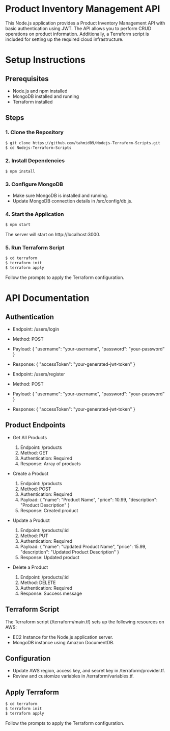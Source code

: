 # Product Inventory Management API

This Node.js application provides a Product Inventory Management API with basic authentication using JWT. The API allows you to perform CRUD operations on product information. Additionally, a Terraform script is included for setting up the required cloud infrastructure.

# Setup Instructions

## Prerequisites

* Node.js and npm installed
* MongoDB installed and running
* Terraform installed

## Steps

### 1. Clone the Repository

```sh
$ git clone https://github.com/tahmid09/Nodejs-Terraform-Scripts.git
$ cd Nodejs-Terraform-Scripts
```
### 2. Install Dependencies

```sh
$ npm install
```

### 3. Configure MongoDB

* Make sure MongoDB is installed and running.
* Update MongoDB connection details in /src/config/db.js.

### 4. Start the Application

```sh
$ npm start
```
The server will start on http://localhost:3000.

### 5. Run Terraform Script

```sh
$ cd terraform
$ terraform init
$ terraform apply
```
Follow the prompts to apply the Terraform configuration.

# API Documentation

## Authentication

* Endpoint: /users/login
* Method: POST
* Payload: { "username": "your-username", "password": "your-password" }
* Response: { "accessToken": "your-generated-jwt-token" }

* Endpoint: /users/register
* Method: POST
* Payload: { "username": "your-username", "password": "your-password" }
* Response: { "accessToken": "your-generated-jwt-token" }

## Product Endpoints

* Get All Products

    1. Endpoint: /products
    2. Method: GET
    3. Authentication: Required
    4. Response: Array of products

* Create a Product

    1. Endpoint: /products
    2. Method: POST
    3. Authentication: Required
    4. Payload: { "name": "Product Name", "price": 10.99, "description": "Product Description" }
    5. Response: Created product

* Update a Product

    1. Endpoint: /products/:id
    2. Method: PUT
    3. Authentication: Required
    4. Payload: { "name": "Updated Product Name", "price": 15.99, "description": "Updated Product Description" }
    5. Response: Updated product
* Delete a Product

    1. Endpoint: /products/:id
    2. Method: DELETE
    3. Authentication: Required
    4. Response: Success message

## Terraform Script 

The Terraform script (/terraform/main.tf) sets up the following resources on AWS:

* EC2 Instance for the Node.js application server.
* MongoDB instance using Amazon DocumentDB.

## Configuration
* Update AWS region, access key, and secret key in /terraform/provider.tf.
* Review and customize variables in /terraform/variables.tf.

## Apply Terraform

```sh
$ cd terraform
$ terraform init
$ terraform apply
```

Follow the prompts to apply the Terraform configuration.

